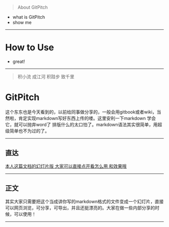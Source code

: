 > About GitPitch
* what is GitPitch
* show me

---
# How to Use
* great!

--- 

> 积小流 成江河 积跬步 致千里


# GitPitch

这个东东也是今天看到的，以前给同事做分享的，一般会用gitbook或者wiki，当然啦，肯定实现markdown写好东西上传的喽。这里安利一下markdown 学会它，就可以抛弃word了 排版什么的太口怕了。markdown语法其实很简单，用超级简单也不为过的了。

---



## 直达

[本人这篇文档的幻灯片版 大家可以直接点开看怎么用 和效果哦](https://gitpitch.com/jddjj/share/master?grs=github&t=moon)

---

## 正文

其实大家只需要把这个当成讲你写的markdown格式的文件变成一个幻灯片，直接可以网页浏览，可分享，可导出，并且还挺漂亮的。大家在做一些内部分享的时候，可以使用！

---
